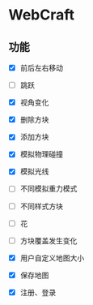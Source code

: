 # WebCraft

## 功能

- [x] 前后左右移动
- [ ] 跳跃
- [x] 视角变化
- [x] 删除方块
- [x] 添加方块
- [x] 模拟物理碰撞
- [x] 模拟光线
- [ ] 不同模拟重力模式
- [ ] 不同样式方块
- [ ] 花
- [ ] 方块覆盖发生变化
- [x] 用户自定义地图大小
- [x] 保存地图
- [x] 注册、登录


